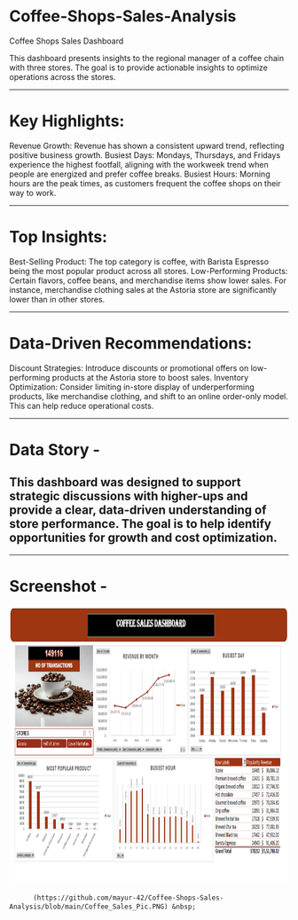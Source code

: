# Coffee-Shops-Sales-Analysis
Coffee Shops Sales Dashboard

This dashboard presents insights to the regional manager of a coffee chain with three stores. The goal is to provide actionable insights to optimize operations across the stores.

---

# Key Highlights:
Revenue Growth: Revenue has shown a consistent upward trend, reflecting positive business growth.
Busiest Days: Mondays, Thursdays, and Fridays experience the highest footfall, aligning with the workweek trend when people are energized and prefer coffee breaks.
Busiest Hours: Morning hours are the peak times, as customers frequent the coffee shops on their way to work.

---

# Top Insights:
Best-Selling Product: The top category is coffee, with Barista Espresso being the most popular product across all stores.
Low-Performing Products: Certain flavors, coffee beans, and merchandise items show lower sales. For instance, merchandise clothing sales at the Astoria store are significantly lower than in other stores.

---

# Data-Driven Recommendations:
Discount Strategies: Introduce discounts or promotional offers on low-performing products at the Astoria store to boost sales.
Inventory Optimization: Consider limiting in-store display of underperforming products, like merchandise clothing, and shift to an online order-only model. This can help reduce operational costs.

---

# Data Story -
## This dashboard was designed to support strategic discussions with higher-ups and provide a clear, data-driven understanding of store performance. The goal is to help identify opportunities for growth and cost optimization.

---

# Screenshot -


<img src="https://github.com/mayur-42/Coffee-Shops-Sales-Analysis/blob/main/Coffee_Sales_Pic.PNG" alt="myql-logo" width="1000" height="500"/>

          (https://github.com/mayur-42/Coffee-Shops-Sales-Analysis/blob/main/Coffee_Sales_Pic.PNG) &nbsp;
